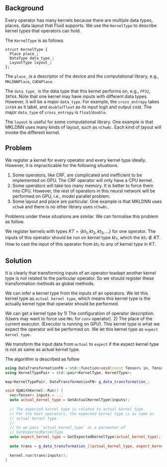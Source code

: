 ## Background
Every operator has many kernels because there are multiple data types, places, data layout that Fluid supports. We use the `KernelType` to describe kernel types that operators can hold. 

The `KernelType` is as follows.

```
struct KernelType {
  Place place_;
  DataType data_type_;
  LayoutType layout_;
};
```

The `place_` is a descriptor of the device and the computational library, e.g., `MKLDNNPlace`, `CUDAPlace`.

The `data_type_` is the data type that this kernel performs on, e.g., `FP32`, `INT64`. Note that one kernel may have inputs with different data types. However, it will be a major `data_type`. For example, the `cross_entropy` takes `int64` as it label, and `double`/`float` as its input logit and output cost. The major `data_type` of `cross_entropy` is `float`/`double`.

The `layout` is useful for some computational library. One example is that MKLDNN uses many kinds of layout, such as `nChw8c`. Each kind of layout will invoke the different kernel.

## Problem

We register a kernel for every operator and every kernel type ideally. However, it is impracticable for the following situations.

1. Some operators, like CRF, are complicated and inefficient to be implemented on GPU. The CRF operator will only have a CPU kernel.
2. Some operators will take too many memory. It is better to force them into CPU. However, the rest of operators in this neural network will be performed on GPU, i.e., model parallel problem.
3. Some layout and place are particular. One example is that MKLDNN uses `nChw8` and there is no other library uses `nChw8c`.

Problems under these situations are similar. We can formalise this problem as follow.

We register kernels with types $KT = \{kt_1, kt_2, kt_3, ...\}$ for one operator. The inputs of this operator should be run on kernel type $kt_{?}$, which the $kt_{?} \notin KT$. How to cast the input of this operator from $kt_{?}$ to any of kernel type in $KT$.

## Solution

It is clearly that transforming inputs of an operator toadapt another kernel type is not related to the particular operator. So we should register these transformation methods as global methods.

We can infer a kernel type from the inputs of an operators. We let this kernel type as `actual kernel type`, which means this kernel type is the actually kernel type that operator should be performed.

We can get a kernel type by 1) The configuration of operator description. (Users may want to force use `MKL` for `conv` operator). 2) The place of the current executor. (Executor is running on GPU). This kernel type is what we expect the operator will be performed on. We let this kernel type as `expect kernel type`.

We transform the input data from `actual` to `expect` if the expect kernel type is not as same as actual kernel type.

The algorithm is described as follow

```cpp
using DataTransformationFN = std::function<void(const Tensor& in, Tensor* out)>;
using KernelTypePair = std::pair<KernelType, KernelType>;

map<KernelTypePair, DataTransformationFN> g_data_transformation_;

void OpWithKernel::Run() {
  vec<Tensor> inputs = ...
  auto actual_kernel_type = GetActualKernelType(inputs);
  
  // The expected kernel type is related to actual kernel type.
  // For the most operators, the expected kernel type is as same as
  // actual kernel type.
  //
  // So we pass `actual_kernel_type` as a parameter of 
  // GetExpectedKernelType
  auto expect_kernel_type = GetExpectedKernelType(actual_kernel_type);
  
  auto trans = g_data_transformation_[{actual_kernel_type, expect_kernel_type}];
  
  kernel.run(trans(inputs));
}
```
